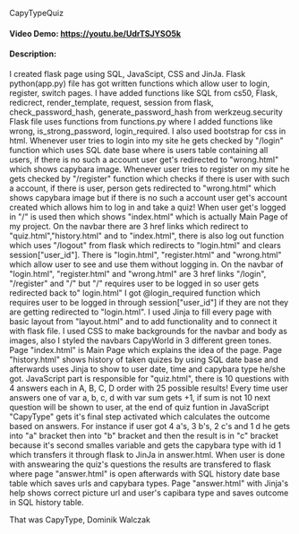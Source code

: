 CapyTypeQuiz
#### Video Demo:  https://youtu.be/UdrTSJYSO5k
#### Description:
I created flask page using SQL, JavaScipt, CSS and JinJa.
Flask python(app.py) file has got written functions which allow user to login, register, switch pages.
I have added functions like SQL from cs50, Flask, redicrect, render_template, request, session from flask,
check_password_hash, generate_password_hash from werkzeug.security
Flask file uses functions from functions.py where I added functions like wrong, is_strong_password, login_required.
I also used bootstrap for css in html.
Whenever user tries to login into my site he gets checked by "/login" function which uses SQL date base where is users table containing all users, if there is no such a account user get's redirected to "wrong.html" which shows capybara image.
Whenever user tries to register on my site he gets checked by "/register" function which checks if there is user with such a account, if there is user, person gets redirected to "wrong.html" which shows capybara image but if there is no such a account user get's account created which allows him to log in and take a quiz!
When user get's logged in "/" is used then which shows "index.html" which is actually Main Page of my project.
On the navbar there are 3 href links which redirect to "quiz.html","history.html" and to "index.html", there is also log out function which uses "/logout" from flask which redirects to "login.html" and clears session["user_id"].
There is "login.html", "register.html" and "wrong.html" which allow user to see and use them without logging in.
On the navbar of "login.html", "register.html" and "wrong.html" are 3 href links "/login", "/register" and "/" but "/" requires user to be logged in so user gets redirected back to" login.html"
I got @login_required function which requires user to be logged in through session["user_id"] if they are not they are getting redirected to "login.html".
I used Jinja to fill every page with basic layout from "layout.html" and to add functionality and to connect it with flask file.
I used CSS to make backgrounds for the navbar and body as images, also I styled the navbars CapyWorld in 3 different green tones.
Page "index.html" is Main Page which explains the idea of the page.
Page "history.html" shows history of taken quizes by using SQL date base and afterwards uses Jinja to show to user date, time and capybara type he/she got.
JavaScript part is responsible for "quiz.html", there is 10 questions with 4 answers each in A, B, C, D order with 25 possible results!
Every time user answers one of var a, b, c, d with var sum gets +1, if sum is not 10 next question will be shown to user, at the end of quiz funtion in JavaScript "CapyType" gets it's final step activated which calculates the outcome based on answers.
For instance if user got 4 a's, 3 b's, 2 c's and 1 d he gets into "a" bracket then into "b" bracket and then the result is in "c" bracket because it's second smalles variable and gets the capybara type with id 1 which transfers it through flask to JinJa in answer.html.
When user is done with answearing the quiz's questions the results are transfered to flask where page "answer.html" is open afterwards with SQL history date base table which saves urls and capybara types.
Page "answer.html" with Jinja's help shows correct picture url and user's capibara type and saves outcome in SQL history table.

That was CapyType,
Dominik Walczak
